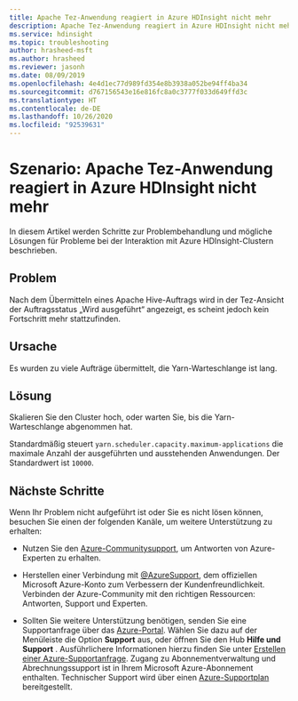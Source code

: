 ```yaml
---
title: Apache Tez-Anwendung reagiert in Azure HDInsight nicht mehr
description: Apache Tez-Anwendung reagiert in Azure HDInsight nicht mehr
ms.service: hdinsight
ms.topic: troubleshooting
author: hrasheed-msft
ms.author: hrasheed
ms.reviewer: jasonh
ms.date: 08/09/2019
ms.openlocfilehash: 4e4d1ec77d989fd354e8b3938a052be94ff4ba34
ms.sourcegitcommit: d767156543e16e816fc8a0c3777f033d649ffd3c
ms.translationtype: HT
ms.contentlocale: de-DE
ms.lasthandoff: 10/26/2020
ms.locfileid: "92539631"
---
```

# <a name="scenario-apache-tez-application-hangs-in-azure-hdinsight"></a>Szenario: Apache Tez-Anwendung reagiert in Azure HDInsight nicht mehr

In diesem Artikel werden Schritte zur Problembehandlung und mögliche Lösungen für Probleme bei der Interaktion mit Azure HDInsight-Clustern beschrieben.

## <a name="issue"></a>Problem

Nach dem Übermitteln eines Apache Hive-Auftrags wird in der Tez-Ansicht der Auftragsstatus „Wird ausgeführt“ angezeigt, es scheint jedoch kein Fortschritt mehr stattzufinden.

## <a name="cause"></a>Ursache

Es wurden zu viele Aufträge übermittelt, die Yarn-Warteschlange ist lang.

## <a name="resolution"></a>Lösung

Skalieren Sie den Cluster hoch, oder warten Sie, bis die Yarn-Warteschlange abgenommen hat.

Standardmäßig steuert `yarn.scheduler.capacity.maximum-applications` die maximale Anzahl der ausgeführten und ausstehenden Anwendungen. Der Standardwert ist `10000`.

## <a name="next-steps"></a>Nächste Schritte

Wenn Ihr Problem nicht aufgeführt ist oder Sie es nicht lösen können, besuchen Sie einen der folgenden Kanäle, um weitere Unterstützung zu erhalten:

* Nutzen Sie den [Azure-Communitysupport](https://azure.microsoft.com/support/community/), um Antworten von Azure-Experten zu erhalten.

* Herstellen einer Verbindung mit [@AzureSupport](https://twitter.com/azuresupport), dem offiziellen Microsoft Azure-Konto zum Verbessern der Kundenfreundlichkeit. Verbinden der Azure-Community mit den richtigen Ressourcen: Antworten, Support und Experten.

* Sollten Sie weitere Unterstützung benötigen, senden Sie eine Supportanfrage über das [Azure-Portal](https://portal.azure.com/?#blade/Microsoft_Azure_Support/HelpAndSupportBlade/). Wählen Sie dazu auf der Menüleiste die Option **Support** aus, oder öffnen Sie den Hub **Hilfe und Support** . Ausführlichere Informationen hierzu finden Sie unter [Erstellen einer Azure-Supportanfrage](../../azure-portal/supportability/how-to-create-azure-support-request.md). Zugang zu Abonnementverwaltung und Abrechnungssupport ist in Ihrem Microsoft Azure-Abonnement enthalten. Technischer Support wird über einen [Azure-Supportplan](https://azure.microsoft.com/support/plans/) bereitgestellt.